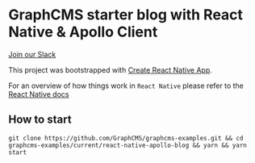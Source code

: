# GraphCMS starter blog with React Native & Apollo Client 

[Join our Slack](https://slack.graphcms.com)

This project was bootstrapped with [Create React Native App](https://github.com/react-community/create-react-native-app).

For an overview of how things work in `React Native` please refer to the [React Native docs](https://facebook.github.io/react-native/docs/getting-started.html)

## How to start

```
git clone https://github.com/GraphCMS/graphcms-examples.git && cd graphcms-examples/current/react-native-apollo-blog && yarn && yarn start
```
